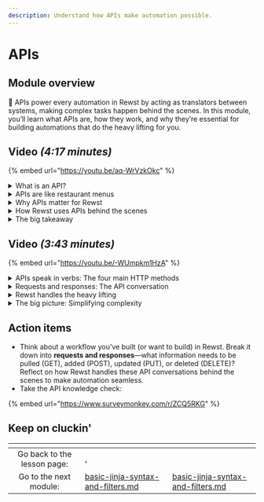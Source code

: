 ```yaml
---
description: Understand how APIs make automation possible.
---
```


# APIs

## Module overview

:egg: APIs power every automation in Rewst by acting as translators between systems, making complex tasks happen behind the scenes. In this module, you’ll learn what APIs are, how they work, and why they’re essential for building automations that do the heavy lifting for you.

## Video _(4:17 minutes)_

{% embed url="https://youtu.be/aq-WrVzkOkc" %}

<details>

<summary>What is an API?</summary>

An API (Application Programming Interface) is a contract that lets different software systems talk to each other. It defines what you can ask for, how to ask for it, and what to expect in return. While it sounds technical, it's more familiar than you think—like a menu at a restaurant.

</details>

<details>

<summary>APIs are like restaurant menus</summary>

Think of an API as a **menu**:

* The **request** is your order (what you ask for). You can’t ask for anything that’s not on the API’s menu.
* The **parameters** are your instructions (e.g., “no olives”).
* The **response** is the meal you receive. You don’t need to know how the kitchen works—you just need to follow the menu’s guidelines to get exactly what you ordered.

</details>

<details>

<summary>Why APIs matter for Rewst</summary>

Rewst works like a **concierge** using APIs to handle tasks across systems.

For example, planning a **“Night on the Town”** involves multiple requests: booking a restaurant, securing concert tickets, and calling a ride. Instead of managing these tasks individually, Rewst handles them all through APIs, bundling them into a single automated workflow.

</details>

<details>

<summary>How Rewst uses APIs behind the scenes</summary>

Every automation in Rewst is powered by API requests and responses. When you set up a workflow—like pulling a user from Microsoft Graph or sending a message in Slack—you’re making API calls without needing to know the details. Rewst simplifies the process for you.

</details>

<details>

<summary>The big takeaway</summary>

APIs are essential for automation, and Rewst acts as your API concierge, managing complex API conversations on your behalf. By using APIs, Rewst connects with other systems to automate tasks and processes seamlessly—without you having to interact with each system directly.

</details>

## Video _(3:43 minutes)_

{% embed url="https://youtu.be/-WUmpkm1HzA" %}

<details>

<summary>APIs speak in verbs: The four main HTTP methods</summary>

APIs use **HTTP methods**—like action verbs—to specify what kind of task you want to perform:

* **GET**: Retrieve data (like checking the menu).
* **POST**: Add new data (like placing an order).
* **PUT**: Update existing data (like changing a reservation).
* **DELETE**: Remove data (like canceling a reservation).

For example, Rewst might use a GET request to check restaurant availability, a POST to book tickets, and a DELETE to cancel plans—all handled automatically through APIs.

</details>

<details>

<summary>Requests and responses: The API conversation</summary>

Every interaction with an API is a two-way **conversation**:

* You send a **request** (asking for data or performing an action).
* The system sends a **response** (giving you what you asked for or an error message if something went wrong).

A request includes:

* **The method** (like GET or POST).
* **The URL** (where the request is sent, like the restaurant's address).

For example:

**Base URL:** `https://restaurantapi.com` (the address).

**Endpoint:** `/reservation/123` (what you're asking for).

</details>

<details>

<summary>Rewst handles the heavy lifting</summary>

With Rewst, you don’t need to manually craft these requests. It automates the conversation by handling all the requests and responses behind the scenes. Whether it's pulling user data from Microsoft or sending a Slack message, Rewst makes sure your workflows communicate with other systems seamlessly.

</details>

<details>

<summary>The big picture: Simplifying complexity</summary>

APIs might seem complex, but it all comes down to understanding the verbs and conversations. Rewst simplifies this process, allowing you to build automations without worrying about the technical details of each request. With this foundation, you're ready to create smarter, more efficient workflows with confidence.

</details>

## Action items

* Think about a workflow you’ve built (or want to build) in Rewst. Break it down into **requests and responses**—what information needs to be pulled (GET), added (POST), updated (PUT), or deleted (DELETE)? Reflect on how Rewst handles these API conversations behind the scenes to make automation seamless.
* Take the API knowledge check:&#x20;

{% embed url="https://www.surveymonkey.com/r/ZCQ5RKG" %}

## Keep on cluckin'

<table data-card-size="large" data-column-title-hidden data-view="cards" data-full-width="false"><thead><tr><th align="center"></th><th data-type="content-ref"></th><th data-hidden data-card-target data-type="content-ref"></th></tr></thead><tbody><tr><td align="center">Go back to the lesson page: </td><td><a href="./">.</a></td><td></td></tr><tr><td align="center">Go to the next module:</td><td><a href="basic-jinja-syntax-and-filters.md">basic-jinja-syntax-and-filters.md</a></td><td><a href="basic-jinja-syntax-and-filters.md">basic-jinja-syntax-and-filters.md</a></td></tr></tbody></table>
